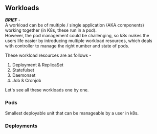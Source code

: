 ## Workloads

***BRIEF*** - <br>
A workload can be of multiple / single application (AKA components) working together (in K8s, these run in a pod).<br>
However, the pod management could be challenging, so k8s makes the users life easier by introducing multiple workload resources, which deals with controller to manage the right number and state of pods.

These workload resources are as follows -
1. Deployment & ReplicaSet
2. Statefulset
3. Daemonset
4. Job & Cronjob

Let's see all these workloads one by one.

### Pods

Smallest deployable unit that can be manageable by a user in k8s.
<!---include:../concepts.md--->

### Deployments

